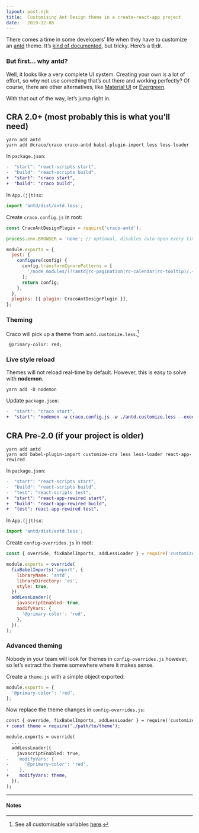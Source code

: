 ```yaml
---
layout: post.njk
title:  Customising Ant Design theme in a create-react-app project
date:   2019-12-08
---
```


There comes a time in some developers’ life when they have to customize an [antd](https://ant.design) theme. It’s [kind of documented](https://ant.design/docs/react/customize-theme), but tricky. Here’s a tl;dr.

### But first… why antd?
Well, it looks like a very complete UI system. Creating your own is a lot of effort, so why not use something that’s out there and working perfectly? Of course, there are other alternatives, like [Material UI](https://material-ui.com/) or [Evergreen](https://evergreen.segment.com/).

With that out of the way, let’s jump right in.

## CRA 2.0+ (most probably this is what you’ll need)

```shell
yarn add antd
yarn add @craco/craco craco-antd babel-plugin-import less less-loader
```

In `package.json`:
```diff
-  "start": "react-scripts start",
-  "build": "react-scripts build",
+  "start": "craco start",
+  "build": "craco build",
```

In `App.(j|t)sx`:
```js
import 'antd/dist/antd.less';
```

Create `craco.config.js` in root:
```js
const CracoAntDesignPlugin = require('craco-antd');

process.env.BROWSER = 'none'; // optional, disables auto-open every time you restart

module.exports = {
  jest: {
    configure(config) {
      config.transformIgnorePatterns = [
        '/node_modules/(?!antd|rc-pagination|rc-calendar|rc-tooltip)/.+\\.js$',
      ];
      return config;
    },
  },
  plugins: [{ plugin: CracoAntDesignPlugin }],
};
```

### Theming
Craco will pick up a theme from `antd.customize.less`.[^1]
```less
 @primary-color: red;
```

### Live style reload
Themes will not reload real-time by default. However, this is easy to solve with **nodemon**.
```shell
yarn add -D nodemon
```

Update `package.json`:
```diff
-  "start": "craco start",
+  "start": "nodemon -w craco.config.js -w ./antd.customize.less --exec 'craco start'",
```

## CRA Pre-2.0 (if your project is older)

```shell
yarn add antd
yarn add babel-plugin-import customize-cra less less-loader react-app-rewired
```

In `package.json`:
```diff
-  "start": "react-scripts start",
-  "build": "react-scripts build",
-  "test": "react-scripts test",
+  "start": "react-app-rewired start",
+  "build": "react-app-rewired build",
+  "test": react-app-rewired test",
```

In `App.(j|t)sx`:
```js
import 'antd/dist/antd.less';
```

Create `config-overrides.js` in root:
```js
const { override, fixBabelImports, addLessLoader } = require('customize-cra');

module.exports = override(
  fixBabelImports('import', {
    libraryName: 'antd',
    libraryDirectory: 'es',
    style: true,
  }),
  addLessLoader({
    javascriptEnabled: true,
    modifyVars: {
      '@primary-color': 'red',
    },
  }),
);
```

### Advanced theming
Nobody in your team will look for themes in `config-overrides.js` however, so let’s extract the theme somewhere where it makes sense.

Create a `theme.js` with a simple object exported:
```js
module.exports = {
  '@primary-color': 'red',
};
```

Now replace the theme changes in `config-overrides.js`:
```diff
const { override, fixBabelImports, addLessLoader } = require('customize-cra');
+ const theme = require('./path/to/theme');

module.exports = override(
  ...
  addLessLoader({
    javascriptEnabled: true,
-    modifyVars: {
-      '@primary-color': 'red',
-    },
+    modifyVars: theme,
  }),
);
```

---
#### Notes

[^1]: See all customisable variables [here](https://github.com/ant-design/ant-design/blob/master/components/style/themes/default.less).
